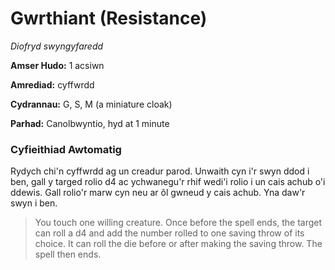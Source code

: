 # Gwrthiant (Resistance)

*Diofryd swyngyfaredd*

**Amser Hudo:** 1 acsiwn

**Amrediad:** cyffwrdd

**Cydrannau:** G, S, M (a miniature cloak)

**Parhad:** Canolbwyntio, hyd at 1 minute

### Cyfieithiad Awtomatig

Rydych chi'n cyffwrdd ag un creadur parod. Unwaith cyn i'r swyn ddod i ben, gall y targed rolio d4 ac ychwanegu'r rhif wedi'i rolio i un cais achub o'i ddewis. Gall rolio'r marw cyn neu ar ôl gwneud y cais achub. Yna daw'r swyn i ben.

>  You touch one willing creature. Once before the spell ends, the target can roll a d4 and add the number rolled to one saving throw of its choice. It can roll the die before or after making the saving throw. The spell then ends.